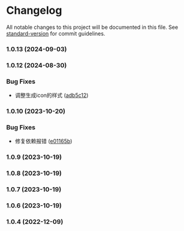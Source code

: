 # Changelog

All notable changes to this project will be documented in this file. See [standard-version](https://github.com/conventional-changelog/standard-version) for commit guidelines.

### 1.0.13 (2024-09-03)

### 1.0.12 (2024-08-30)


### Bug Fixes

* 调整生成icon的样式 ([adb5c12](https://github.com/tenadolanter/svg2font/commit/adb5c12f5326dc5fec4338b3b48a1bb864467cf5))

### 1.0.10 (2023-10-20)


### Bug Fixes

* 修复依赖报错 ([e01165b](https://github.com/tenadolanter/svg2font/commit/e01165bd1121f88262dc8eb0dafc239c583582fd))

### 1.0.9 (2023-10-19)

### 1.0.8 (2023-10-19)

### 1.0.7 (2023-10-19)

### 1.0.6 (2023-10-19)

### 1.0.4 (2022-12-09)

